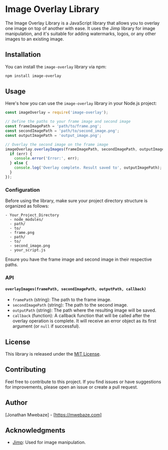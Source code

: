# Image Overlay Library

The Image Overlay Library is a JavaScript library that allows you to overlay one image on top of another with ease. It uses the Jimp library for image manipulation, and it's suitable for adding watermarks, logos, or any other images to an existing image.

## Installation

You can install the `image-overlay` library via npm:

```bash
npm install image-overlay
```

## Usage

Here's how you can use the `image-overlay` library in your Node.js project:

```javascript
const imageOverlay = require('image-overlay');

// Define the paths to your frame image and second image
const frameImagePath = 'path/to/frame.png';
const secondImagePath = 'path/to/second_image.png';
const outputImagePath = 'output_image.png';

// Overlay the second image on the frame image
imageOverlay.overlayImages(frameImagePath, secondImagePath, outputImagePath, (err) => {
  if (err) {
    console.error('Error:', err);
  } else {
    console.log('Overlay complete. Result saved to', outputImagePath);
  }
});
```

### Configuration

Before using the library, make sure your project directory structure is organized as follows:

```
- Your_Project_Directory
  - node_modules/
  - path/
  - to/
  - frame.png
  - path/
  - to/
  - second_image.png
  - your_script.js
```

Ensure you have the frame image and second image in their respective paths.

### API

#### `overlayImages(framePath, secondImagePath, outputPath, callback)`

- `framePath` (string): The path to the frame image.
- `secondImagePath` (string): The path to the second image.
- `outputPath` (string): The path where the resulting image will be saved.
- `callback` (function): A callback function that will be called after the overlay operation is complete. It will receive an error object as its first argument (or `null` if successful).

## License

This library is released under the [MIT License](LICENSE).

## Contributing

Feel free to contribute to this project. If you find issues or have suggestions for improvements, please open an issue or create a pull request.

## Author

[Jonathan Mwebaze] - [https://mwebaze.com]

## Acknowledgments

- [Jimp](https://github.com/oliver-moran/jimp): Used for image manipulation.
